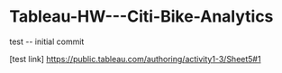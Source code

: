 # Tableau-HW---Citi-Bike-Analytics



 test -- initial commit   
 
[test link] https://public.tableau.com/authoring/activity1-3/Sheet5#1
